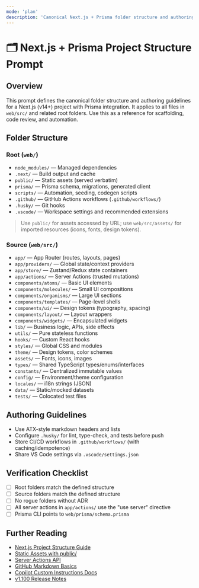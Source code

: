 ```yaml
---
mode: 'plan'
description: 'Canonical Next.js + Prisma folder structure and authoring standards for web/src/'
---
```


# 🗂️ Next.js + Prisma Project Structure Prompt

## Overview

This prompt defines the canonical folder structure and authoring guidelines for a Next.js (v14+) project with Prisma integration. It applies to all files in `web/src/` and related root folders. Use this as a reference for scaffolding, code review, and automation.

## Folder Structure

### Root (`web/`)

- `node_modules/` — Managed dependencies
- `.next/` — Build output and cache
- `public/` — Static assets (served verbatim)
- `prisma/` — Prisma schema, migrations, generated client
- `scripts/` — Automation, seeding, codegen scripts
- `.github/` — GitHub Actions workflows (`.github/workflows/`)
- `.husky/` — Git hooks
- `.vscode/` — Workspace settings and recommended extensions

> Use `public/` for assets accessed by URL; use `web/src/assets/` for imported resources (icons, fonts, design tokens).

### Source (`web/src/`)

- `app/` — App Router (routes, layouts, pages)
- `app/providers/` — Global state/context providers
- `app/store/` — Zustand/Redux state containers
- `app/actions/` — Server Actions (trusted mutations)
- `components/atoms/` — Basic UI elements
- `components/molecules/` — Small UI compositions
- `components/organisms/` — Large UI sections
- `components/templates/` — Page-level shells
- `components/ui/` — Design tokens (typography, spacing)
- `components/layout/` — Layout wrappers
- `components/widgets/` — Encapsulated widgets
- `lib/` — Business logic, APIs, side effects
- `utils/` — Pure stateless functions
- `hooks/` — Custom React hooks
- `styles/` — Global CSS and modules
- `theme/` — Design tokens, color schemes
- `assets/` — Fonts, icons, images
- `types/` — Shared TypeScript types/enums/interfaces
- `constants/` — Centralized immutable values
- `config/` — Environment/theme configuration
- `locales/` — i18n strings (JSON)
- `data/` — Static/mocked datasets
- `tests/` — Colocated test files

## Authoring Guidelines

- Use ATX-style markdown headers and lists
- Configure `.husky/` for lint, type-check, and tests before push
- Store CI/CD workflows in `.github/workflows/` (with caching/idempotence)
- Share VS Code settings via `.vscode/settings.json`

## Verification Checklist

- [ ] Root folders match the defined structure
- [ ] Source folders match the defined structure
- [ ] No rogue folders without ADR
- [ ] All server actions in `app/actions/` use the "use server" directive
- [ ] Prisma CLI points to `web/prisma/schema.prisma`

## Further Reading

- [Next.js Project Structure Guide](https://nextjs.org/docs/app/getting-started/project-structure?utm_source=chatgpt.com)
- [Static Assets with public/](https://nextjs.org/docs/pages/building-your-application/optimizing/static-assets?utm_source=chatgpt.com)
- [Server Actions API](https://nextjs.org/docs/14/app/building-your-application/data-fetching/server-actions-and-mutations?utm_source=chatgpt.com)
- [GitHub Markdown Basics](https://docs.github.com/github/writing-on-github/getting-started-with-writing-and-formatting-on-github/basic-writing-and-formatting-syntax?utm_source=chatgpt.com)
- [Copilot Custom Instructions Docs](https://code.visualstudio.com/docs/copilot/copilot-customization?utm_source=chatgpt.com)
- [v1.100 Release Notes](https://code.visualstudio.com/updates/v1_100?utm_source=chatgpt.com)
